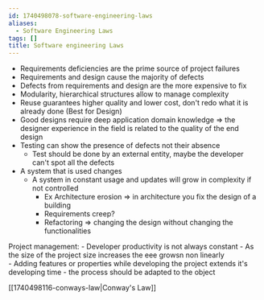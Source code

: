 ```yaml
---
id: 1740498078-software-engineering-laws
aliases:
  - Software Engineering Laws
tags: []
title: Software engineering Laws
---
```


- Requirements deficiencies are the prime source of project failures
- Requirements and design cause the majority of defects
- Defects from requirements and design are the more expensive to fix
- Modularity, hierarchical structures allow to manage complexity
- Reuse guarantees higher quality and lower cost, don't redo what it 
is already done (Best for Design)
- Good designs require deep application domain knowledge => the designer experience 
in the field is related to the quality of the end design 
- Testing can show the presence of defects not their absence 
    - Test should be done by an external entity, maybe the developer can't spot all the 
    defects
- A system that is used changes 
    - A system in constant usage and updates will grow in complexity if not controlled 
        - Ex Architecture erosion => in architecture you fix the design of a building 
        - Requirements creep?
        - Refactoring => changing the design without changing the functionalities

Project management: 
    - Developer productivity is not always constant 
    - As the size of the project size increases the eee growsn non linearly  
    - Adding features or properties while developing the project extends it's developing time 
    - the process should be adapted to the object 

[[1740498116-conways-law|Conway's Law]]

